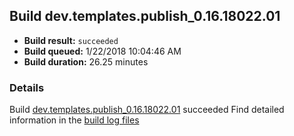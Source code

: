 ## Build dev.templates.publish_0.16.18022.01
- **Build result:** `succeeded`
- **Build queued:** 1/22/2018 10:04:46 AM
- **Build duration:** 26.25 minutes
### Details
Build [dev.templates.publish_0.16.18022.01](https://winappstudio.visualstudio.com/web/build.aspx?pcguid=a4ef43be-68ce-4195-a619-079b4d9834c2&builduri=vstfs%3a%2f%2f%2fBuild%2fBuild%2f24734) succeeded
Find detailed information in the [build log files](https://uwpctdiags.blob.core.windows.net/buildlogs/dev.templates.publish_0.16.18022.01_logs.zip)
